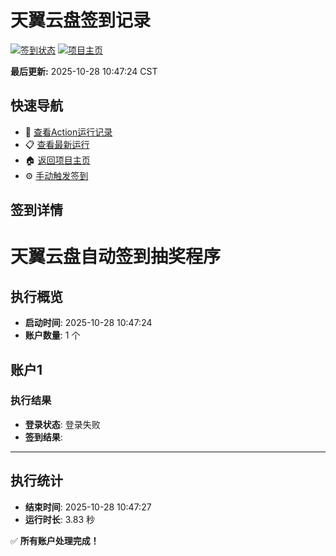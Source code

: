 # 天翼云盘签到记录

[![签到状态](https://github.com/zdp6329/189pan/actions/workflows/main.yml/badge.svg)](https://github.com/zdp6329/189pan/actions/workflows/main.yml) [![项目主页](https://img.shields.io/badge/GitHub-项目主页-blue?logo=github)](https://github.com/zdp6329/189pan)

**最后更新:** 2025-10-28 10:47:24 CST

## 快速导航

- 🔄 [查看Action运行记录](https://github.com/zdp6329/189pan/actions)
- 📋 [查看最新运行](https://github.com/zdp6329/189pan/actions/runs/18862434125)
- 🏠 [返回项目主页](https://github.com/zdp6329/189pan)
- ⚙️ [手动触发签到](https://github.com/zdp6329/189pan/actions/workflows/main.yml)

## 签到详情

# 天翼云盘自动签到抽奖程序

## 执行概览
- **启动时间**: 2025-10-28 10:47:24
- **账户数量**: 1 个

## 账户1
### 执行结果
- **登录状态**: 登录失败
- **签到结果**: 

---
## 执行统计
- **结束时间**: 2025-10-28 10:47:27
- **运行时长**: 3.83 秒

✅ **所有账户处理完成！**
